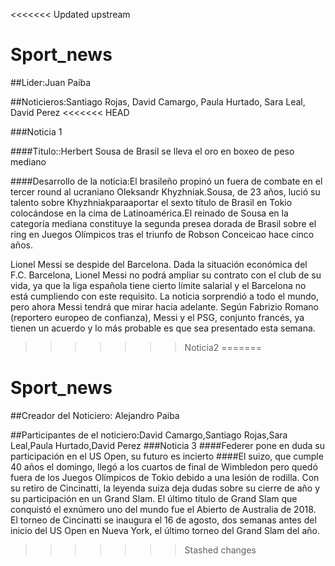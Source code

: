 <<<<<<< Updated upstream
# Sport_news

##Lider:Juan Paiba

##Noticieros:Santiago Rojas, David Camargo, Paula Hurtado, Sara Leal, David Perez
<<<<<<< HEAD

###Noticia 1

####Titulo::Herbert Sousa de Brasil se lleva el oro en boxeo de peso mediano 

####Desarrollo de la noticia:El brasileño propinó un fuera de combate en el tercer round al ucraniano Oleksandr Khyzhniak.Sousa, de 23 años, lució su talento sobre Khyzhniakparaaportar el sexto título de Brasil en Tokio colocándose en la cima de Latinoamérica.El reinado de Sousa en la categoría mediana constituye la segunda presea dorada de Brasil sobre el ring en Juegos Olímpicos tras el triunfo de Robson Conceicao hace cinco años.




Lionel Messi se despide del Barcelona.
Dada la situación económica del F.C. Barcelona, Lionel Messi no podrá ampliar su contrato con el club de su vida, ya que la liga española tiene cierto límite salarial y el Barcelona no está cumpliendo con este requisito. La noticia sorprendió a todo el mundo, pero ahora Messi tendrá que mirar hacia adelante. Según Fabrizio Romano (reportero europeo de confianza), Messi y el PSG, conjunto francés, ya tienen un acuerdo y lo más probable es que sea presentado esta semana.
>>>>>>> Noticia2
=======
# Sport_news

##Creador del Noticiero: Alejandro Paiba

##Participantes de el noticiero:David Camargo,Santiago Rojas,Sara Leal,Paula Hurtado,David Perez
###Noticia 3
####Federer pone en duda su participación en el US Open, su futuro es incierto
####El suizo, que cumple 40 años el domingo, llegó a los cuartos de final de Wimbledon pero quedó fuera de los Juegos Olímpicos de Tokio
 debido a una lesión de rodilla. Con su retiro de Cincinatti, la leyenda suiza deja dudas sobre su cierre de año y su participación en un 
 Grand Slam. El último título de Grand Slam que conquistó el exnúmero uno del mundo fue el Abierto de Australia de 2018. 
 El torneo de Cincinatti se inaugura el 16 de agosto, dos semanas antes del inicio del US Open en Nueva York, el último torneo del Grand Slam del año.
 
>>>>>>> Stashed changes
